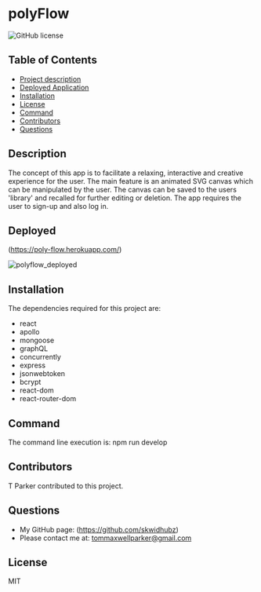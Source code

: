 
# polyFlow
![GitHub license](https://img.shields.io/badge/license-MIT-blue)          
## Table of Contents                      
- [Project description](#description)
- [Deployed Application](#deployed)
- [Installation](#installation)
- [License](#license)
- [Command](#command)
- [Contributors](#contributors)
- [Questions](#questions)
## Description
The concept of this app is to facilitate a relaxing, interactive and creative experience for the user. The main feature is an animated SVG canvas which can be manipulated by the user. The canvas can be saved to the users 'library' and recalled for further editing or deletion. The app requires the user to sign-up and also log in.
## Deployed
(https://poly-flow.herokuapp.com/)

![polyflow_deployed](https://github.com/skwidhubz/poly-flow/assets/81959922/a2d25a6e-5660-4b88-90bc-514f583d415e)


## Installation
The dependencies required for this project are:
<html>
<ul>
  <li>react</li>
  <li>apollo</li>
  <li>mongoose</li>
  <li>graphQL</li>
  <li>concurrently</li>
  <li>express</li>
  <li>jsonwebtoken</li>
  <li>bcrypt</li>
  <li>react-dom</li>
  <li>react-router-dom</li>
</ul>
 </html>

## Command
The command line execution is: npm run develop 

## Contributors
T Parker contributed to this project.

## Questions
- My GitHub page: (https://github.com/skwidhubz)
- Please contact me at: tommaxwellparker@gmail.com
## License
MIT


